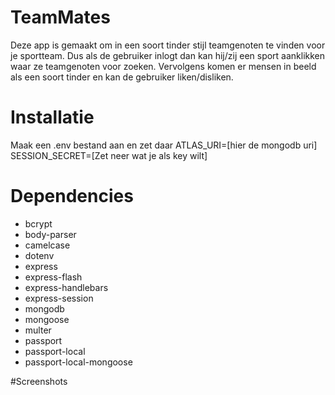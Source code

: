 # TeamMates
Deze app is gemaakt om in een soort tinder stijl teamgenoten te vinden voor je sportteam. Dus als de gebruiker inlogt dan kan hij/zij een sport aanklikken waar ze teamgenoten voor zoeken. Vervolgens komen er mensen in beeld als een soort tinder en kan de gebruiker liken/disliken. 

# Installatie


Maak een .env bestand aan en zet daar
ATLAS_URI=[hier de mongodb uri]
SESSION_SECRET=[Zet neer wat je als key wilt]

# Dependencies
- bcrypt
- body-parser
- camelcase
- dotenv
- express
- express-flash
- express-handlebars
- express-session
- mongodb
- mongoose
- multer
- passport
- passport-local
- passport-local-mongoose

#Screenshots
